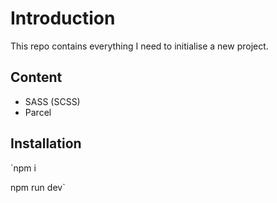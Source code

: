 # Introduction
This repo contains everything I need to initialise a new project. 
## Content
- SASS (SCSS)
- Parcel
## Installation
`npm i

npm run dev`
